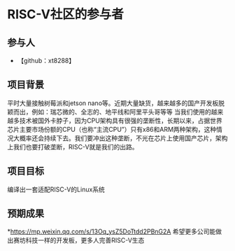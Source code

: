 # RISC-V社区的参与者

## 参与人
- 【github：xt8288】

## 项目背景
平时大量接触树莓派和jetson nano等。近期大量缺货，越来越多的国产开发板脱颖而出，例如：瑞芯微的、全志的、地平线和阿里平头哥等等
当我们使用的越来越多技术被国外卡脖子，因为CPU架构具有很强的垄断性，长期以来，占据世界芯片主要市场份额的CPU（也称“主流CPU”）只有x86和ARM两种架构，这种情况大概率还会持续下去。我们要冲出这种垄断，不光在芯片上使用国产芯片，架构上我们也要打破垄断，RISC-V就是我们的出路。

## 项目目标
编译出一套适配RISC-V的Linux系统

## 预期成果

*https://mp.weixin.qq.com/s/13Oq_ysZ5DoTtdd2PBnG2A
希望更多公司能做出赛坊科技一样的开发板，更多人完善RISC-V生态
